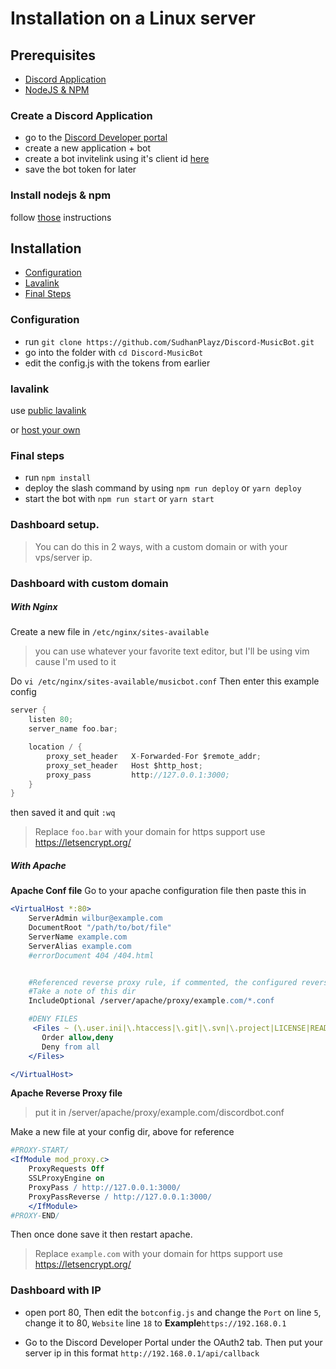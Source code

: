 # Installation on a Linux server

## Prerequisites

- [Discord Application](#create-a-discord-application)
- [NodeJS & NPM](#install-nodejs-npm)

### Create a Discord Application

- go to the [Discord Developer portal](https://discord.com/developers/applications)
- create a new application + bot
- create a bot invitelink using it's client id [here](https://discordapi.com/permissions.html)
- save the bot token for later

### Install nodejs & npm

follow [those](https://github.com/nodesource/distributions) instructions

## Installation

- [Configuration](#configuration)
- [Lavalink](#lavalink)
- [Final Steps](#final-steps)

### Configuration

- run `git clone https://github.com/SudhanPlayz/Discord-MusicBot.git`
- go into the folder with `cd Discord-MusicBot`
- edit the config.js with the tokens from earlier

### lavalink

use [public lavalink](https://lavalink-list.darrennathanael.com)

or [host your own](https://code.darrennathanael.com/how-to-lavalink)

### Final steps

- run `npm install`
- deploy the slash command by using `npm run deploy` or `yarn deploy`
- start the bot with `npm run start` or `yarn start`

### Dashboard setup.

> You can do this in 2 ways, with a custom domain or with your vps/server ip.

### Dashboard with custom domain

##### With Nginx

Create a new file in `/etc/nginx/sites-available`

> you can use whatever your favorite text editor, but I'll be using vim cause I'm used to it

Do `vi /etc/nginx/sites-available/musicbot.conf`
Then enter this example config

```c
server {
    listen 80;
    server_name foo.bar;

    location / {
        proxy_set_header   X-Forwarded-For $remote_addr;
        proxy_set_header   Host $http_host;
        proxy_pass         http://127.0.0.1:3000;
    }
}
```

then saved it and quit `:wq`

> Replace `foo.bar` with your domain
> for https support use https://letsencrypt.org/

##### With Apache

**Apache Conf file**
Go to your apache configuration file then paste this in

```apache
<VirtualHost *:80>
    ServerAdmin wilbur@example.com
    DocumentRoot "/path/to/bot/file"
    ServerName example.com
    ServerAlias example.com
    #errorDocument 404 /404.html


	#Referenced reverse proxy rule, if commented, the configured reverse proxy will be invalid
    #Take a note of this dir
	IncludeOptional /server/apache/proxy/example.com/*.conf

    #DENY FILES
     <Files ~ (\.user.ini|\.htaccess|\.git|\.svn|\.project|LICENSE|README.md)$>
       Order allow,deny
       Deny from all
    </Files>

</VirtualHost>
```

**Apache Reverse Proxy file**

> put it in /server/apache/proxy/example.com/discordbot.conf

Make a new file at your config dir, above for reference

```apache
#PROXY-START/
<IfModule mod_proxy.c>
    ProxyRequests Off
    SSLProxyEngine on
    ProxyPass / http://127.0.0.1:3000/
    ProxyPassReverse / http://127.0.0.1:3000/
    </IfModule>
#PROXY-END/
```

Then once done save it then restart apache.

> Replace `example.com` with your domain
> for https support use https://letsencrypt.org/

### Dashboard with IP

- open port 80, Then edit the `botconfig.js` and change the `Port` on line `5`, change it to 80, `Website` line `18` to **Example**`https://192.168.0.1`

- Go to the Discord Developer Portal under the OAuth2 tab. Then put your server ip in this format `http://192.168.0.1/api/callback`
